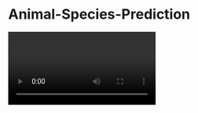 # Animal-Species-Prediction

![](https://github.com/developer-venish/Animal-Species-Prediction/blob/main/demo.mp4)


